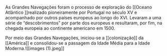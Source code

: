 As Grandes Navegações foram o processo de exploração do [[Oceano Atlântico ]]realizado pioneiramente por Portugal no século XV e acompanhado por outros países europeus ao longo do XVI. Levaram a uma série de “descobrimentos” por parte dos europeus e resultaram, por fim, na chegada europeia ao continente americano em 1500.

Por meio das Grandes Navegações, iniciou-se a [[colonização]] da [[América]] e consolidou-se a passagem da Idade Média para a Idade Moderna.![[images (1).jpeg]]